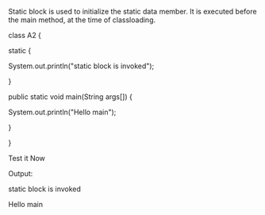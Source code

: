 Static block is used to initialize the static data member. It is
executed before the main method, at the time of classloading.

class A2 {

static {

System.out.println(\"static block is invoked\");

}

public static void main(String args\[\]) {

System.out.println(\"Hello main\");

}

}

Test it Now

Output:

static block is invoked

Hello main